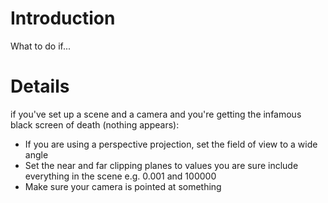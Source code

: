 # Introduction #

What to do if...

# Details #

if you've set up a scene and a camera and you're getting the infamous black screen of death (nothing appears):
  * If you are using a perspective projection, set the field of view to a wide angle
  * Set the near and far clipping planes to values you are sure include everything in the scene e.g. 0.001 and 100000
  * Make sure your camera is pointed at something